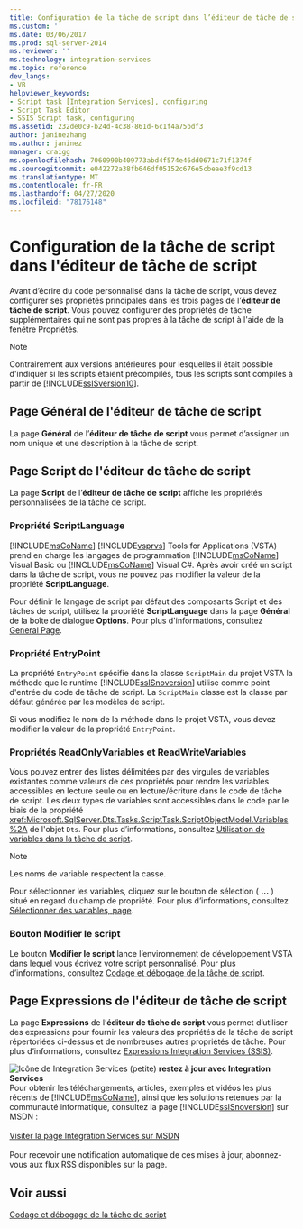 ```yaml
---
title: Configuration de la tâche de script dans l’éditeur de tâche de script | Microsoft Docs
ms.custom: ''
ms.date: 03/06/2017
ms.prod: sql-server-2014
ms.reviewer: ''
ms.technology: integration-services
ms.topic: reference
dev_langs:
- VB
helpviewer_keywords:
- Script task [Integration Services], configuring
- Script Task Editor
- SSIS Script task, configuring
ms.assetid: 232de0c9-b24d-4c38-861d-6c1f4a75bdf3
author: janinezhang
ms.author: janinez
manager: craigg
ms.openlocfilehash: 7060990b409773abd4f574e46dd0671c71f1374f
ms.sourcegitcommit: e042272a38fb646df05152c676e5cbeae3f9cd13
ms.translationtype: MT
ms.contentlocale: fr-FR
ms.lasthandoff: 04/27/2020
ms.locfileid: "78176148"
---
```

# <a name="configuring-the-script-task-in-the-script-task-editor"></a>Configuration de la tâche de script dans l'éditeur de tâche de script
  Avant d’écrire du code personnalisé dans la tâche de script, vous devez configurer ses propriétés principales dans les trois pages de l’**éditeur de tâche de script**. Vous pouvez configurer des propriétés de tâche supplémentaires qui ne sont pas propres à la tâche de script à l'aide de la fenêtre Propriétés.

> [!NOTE]
>  Contrairement aux versions antérieures pour lesquelles il était possible d'indiquer si les scripts étaient précompilés, tous les scripts sont compilés à partir de [!INCLUDE[ssISversion10](../../../includes/ssisversion10-md.md)].

## <a name="general-page-of-the-script-task-editor"></a>Page Général de l'éditeur de tâche de script
 La page **Général** de l’**éditeur de tâche de script** vous permet d’assigner un nom unique et une description à la tâche de script.

## <a name="script-page-of-the-script-task-editor"></a>Page Script de l'éditeur de tâche de script
 La page **Script** de l’**éditeur de tâche de script** affiche les propriétés personnalisées de la tâche de script.

### <a name="scriptlanguage-property"></a>Propriété ScriptLanguage
 [!INCLUDE[msCoName](../../../includes/msconame-md.md)] [!INCLUDE[vsprvs](../../../includes/vsprvs-md.md)] Tools for Applications (VSTA) prend en charge les langages de programmation [!INCLUDE[msCoName](../../../includes/msconame-md.md)] Visual Basic ou [!INCLUDE[msCoName](../../../includes/msconame-md.md)] Visual C#. Après avoir créé un script dans la tâche de script, vous ne pouvez pas modifier la valeur de la propriété **ScriptLanguage**.

 Pour définir le langage de script par défaut des composants Script et des tâches de script, utilisez la propriété **ScriptLanguage** dans la page **Général** de la boîte de dialogue **Options**. Pour plus d'informations, consultez [General Page](../../general-page-of-integration-services-designers-options.md).

### <a name="entrypoint-property"></a>Propriété EntryPoint
 La propriété `EntryPoint` spécifie dans la classe `ScriptMain` du projet VSTA la méthode que le runtime [!INCLUDE[ssISnoversion](../../../includes/ssisnoversion-md.md)] utilise comme point d'entrée du code de tâche de script. La `ScriptMain` classe est la classe par défaut générée par les modèles de script.

 Si vous modifiez le nom de la méthode dans le projet VSTA, vous devez modifier la valeur de la propriété `EntryPoint`.

### <a name="readonlyvariables-and-readwritevariables-properties"></a>Propriétés ReadOnlyVariables et ReadWriteVariables
 Vous pouvez entrer des listes délimitées par des virgules de variables existantes comme valeurs de ces propriétés pour rendre les variables accessibles en lecture seule ou en lecture/écriture dans le code de tâche de script. Les deux types de variables sont accessibles dans le code par le biais de la propriété <xref:Microsoft.SqlServer.Dts.Tasks.ScriptTask.ScriptObjectModel.Variables%2A> de l'objet `Dts`. Pour plus d’informations, consultez [Utilisation de variables dans la tâche de script](../../extending-packages-scripting/task/using-variables-in-the-script-task.md).

> [!NOTE]
>  Les noms de variable respectent la casse.

 Pour sélectionner les variables, cliquez sur le bouton de sélection ( **...** ) situé en regard du champ de propriété. Pour plus d’informations, consultez [Sélectionner des variables, page](../../control-flow/select-variables-page.md).

### <a name="edit-script-button"></a>Bouton Modifier le script
 Le bouton **Modifier le script** lance l’environnement de développement VSTA dans lequel vous écrivez votre script personnalisé. Pour plus d’informations, consultez [Codage et débogage de la tâche de script](coding-and-debugging-the-script-task.md).

## <a name="expressions-page-of-the-script-task-editor"></a>Page Expressions de l'éditeur de tâche de script
 La page **Expressions** de l’**éditeur de tâche de script** vous permet d’utiliser des expressions pour fournir les valeurs des propriétés de la tâche de script répertoriées ci-dessus et de nombreuses autres propriétés de tâche. Pour plus d’informations, consultez [Expressions Integration Services &#40;SSIS&#41;](../../expressions/integration-services-ssis-expressions.md).

![Icône de Integration Services (petite)](../../media/dts-16.gif "Icône Integration Services (petite)")  **restez à jour avec Integration Services**<br /> Pour obtenir les téléchargements, articles, exemples et vidéos les plus récents de [!INCLUDE[msCoName](../../../includes/msconame-md.md)], ainsi que les solutions retenues par la communauté informatique, consultez la page [!INCLUDE[ssISnoversion](../../../includes/ssisnoversion-md.md)] sur MSDN :<br /><br /> [Visiter la page Integration Services sur MSDN](https://go.microsoft.com/fwlink/?LinkId=136655)<br /><br /> Pour recevoir une notification automatique de ces mises à jour, abonnez-vous aux flux RSS disponibles sur la page.

## <a name="see-also"></a>Voir aussi
 [Codage et débogage de la tâche de script](coding-and-debugging-the-script-task.md)


